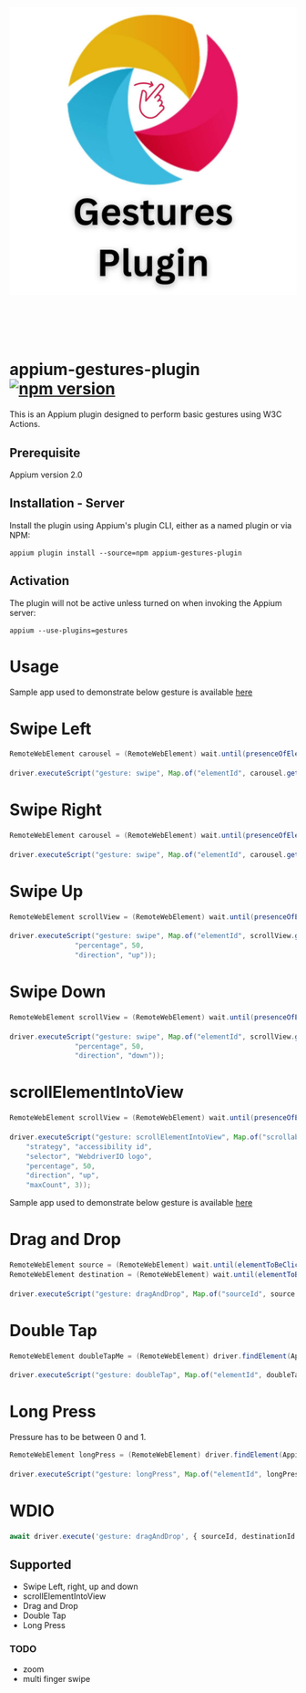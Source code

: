 <h1 align="center">
	<br>
	<img src="assets/GesturesPlugin.jpg" alt="AppiumGestures">
	<br>
	<br>
	<br>
</h1>

# appium-gestures-plugin [![npm version](https://badge.fury.io/js/appium-gestures-plugin.svg)](https://badge.fury.io/js/appium-gestures-plugin)

This is an Appium plugin designed to perform basic gestures using W3C Actions.

## Prerequisite

Appium version 2.0

## Installation - Server

Install the plugin using Appium's plugin CLI, either as a named plugin or via NPM:

```shell
appium plugin install --source=npm appium-gestures-plugin
```

## Activation

The plugin will not be active unless turned on when invoking the Appium server:

```shell
appium --use-plugins=gestures
```

# Usage

Sample app used to demonstrate below gesture is available [here](https://github.com/webdriverio/native-demo-app/releases)

# Swipe Left

```java
RemoteWebElement carousel = (RemoteWebElement) wait.until(presenceOfElementLocated(AppiumBy.accessibilityId("Carousel")));

driver.executeScript("gesture: swipe", Map.of("elementId", carousel.getId(), "percentage", 50, "direction", "left"));
```

# Swipe Right

```java
RemoteWebElement carousel = (RemoteWebElement) wait.until(presenceOfElementLocated(AppiumBy.accessibilityId("Carousel")));

driver.executeScript("gesture: swipe", Map.of("elementId", carousel.getId(), "percentage", 50, "direction", "right"));
```

# Swipe Up

```java
RemoteWebElement scrollView = (RemoteWebElement) wait.until(presenceOfElementLocated(AppiumBy.accessibilityId("Swipe-screen")));

driver.executeScript("gesture: swipe", Map.of("elementId", scrollView.getId(),
                "percentage", 50,
                "direction", "up"));
```

# Swipe Down

```java
RemoteWebElement scrollView = (RemoteWebElement) wait.until(presenceOfElementLocated(AppiumBy.accessibilityId("Swipe-screen")));

driver.executeScript("gesture: swipe", Map.of("elementId", scrollView.getId(),
                "percentage", 50,
                "direction", "down"));
```

# scrollElementIntoView

```java
RemoteWebElement scrollView = (RemoteWebElement) wait.until(presenceOfElementLocated(AppiumBy.accessibilityId("Swipe-screen")));

driver.executeScript("gesture: scrollElementIntoView", Map.of("scrollableView", scrollView.getId(),
    "strategy", "accessibility id",
    "selector", "WebdriverIO logo",
    "percentage", 50,
    "direction", "up",
    "maxCount", 3));

```

Sample app used to demonstrate below gesture is available [here](https://github.com/AppiumTestDistribution/appium-demo/blob/main/VodQA.apk)

# Drag and Drop

```java
RemoteWebElement source = (RemoteWebElement) wait.until(elementToBeClickable(AppiumBy.accessibilityId("dragMe")));
RemoteWebElement destination = (RemoteWebElement) wait.until(elementToBeClickable(AppiumBy.accessibilityId("dropzone")));

driver.executeScript("gesture: dragAndDrop", Map.of("sourceId", source.getId(), "destinationId", destination.getId()));
```

# Double Tap

```java
RemoteWebElement doubleTapMe = (RemoteWebElement) driver.findElement(AppiumBy.accessibilityId("doubleTapMe"));

driver.executeScript("gesture: doubleTap", Map.of("elementId", doubleTapMe.getId()));
```

# Long Press

Pressure has to be between 0 and 1.

```java
RemoteWebElement longPress = (RemoteWebElement) driver.findElement(AppiumBy.accessibilityId("longpress"));

driver.executeScript("gesture: longPress", Map.of("elementId", longPress.getId(), "pressure", 0.5, "duration", 800));

```

# WDIO

```js
await driver.execute('gesture: dragAndDrop', { sourceId, destinationId });
```

## Supported

- Swipe Left, right, up and down
- scrollElementIntoView
- Drag and Drop
- Double Tap
- Long Press

### TODO

- zoom
- multi finger swipe
